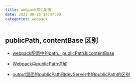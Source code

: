 ```yaml
---
title: webpack常见配置
date: 2021-08-25 14:47:00
categories: webpack
---
```


## publicPath, contentBase 区别

* [webpack配置中的path、publicPath和contentBase](https://www.cnblogs.com/ssw-men/p/11505529.html)

* [Webpack中publicPath详解](https://juejin.cn/post/6844903601060446221)

* [output里面的publicPath和devServer中的publicPath的区别](https://juejin.cn/post/6954238345178415141)

